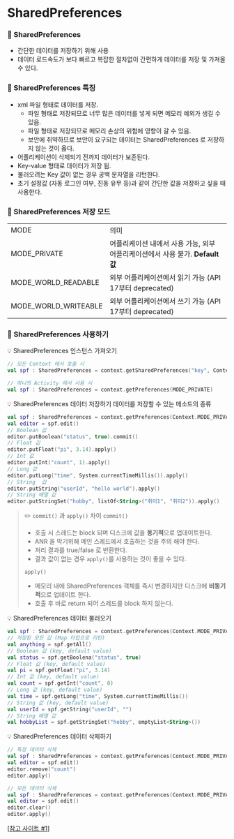 # SharedPreferences

### 📌 SharedPreferences
- 간단한 데이터를 저장하기 위해 사용
- 데이터 로드속도가 보다 빠르고 복잡한 절차없이 간편하게 데이터를 저장 및 가져올 수 있다.


### 📌 SharedPreferences 특징
- xml 파일 형태로 데이터를 저장.
  - 파일 형태로 저장되므로 너무 많은 데이터를 넣게 되면 메모리 예외가 생길 수 있음.
  - 파일 형태로 저장되므로 메모리 손상의 위험에 영향이 갈 수 있음.
  - 보안에 취약하므로 보안이 요구되는 데이터는 SharedPreferences 로 저장하지 않는 것이 옳다.
- 어플리케이션이 삭제되기 전까지 데이터가 보존된다.
- Key-value 형태로 데이터가 저장 됨.
- 불러오려는 Key 값이 없는 경우 공백 문자열을 리턴한다.
- 초기 설정값 (자동 로그인 여부, 진동 유무 등)과 같이 간단한 값을 저장하고 싶을 때 사용한다.

### 📌 SharedPreferences 저장 모드
<table>
<tr>
<td>MODE</td>
<td>의미</td>
</tr>
<tr>
<td>MODE_PRIVATE</td>
<td>어플리케이션 내에서 사용 가능, 외부 어플리케이션에서 사용 불가. <strong>Default 값</strong></td>
</tr>
<tr>
<td>MODE_WORLD_READABLE</td>
<td>외부 어플리케이션에서 읽기 가능 (API 17부터 deprecated)</td>
</tr>
<tr>
<td>MODE_WORLD_WRITEABLE</td>
<td>외부 어플리케이션에서 쓰기 가능 (API 17부터 deprecated)</td>
</tr>
</table>


### 📌 SharedPreferences 사용하기
💡 SharedPreferences 인스턴스 가져오기
```kotlin
// 모든 Context 에서 호출 시
val spf : SharedPreferences = context.getSharedPreferences("key", Context.MODE_PRIVATE)

// 하나의 Activity 에서 사용 시
val spf : SharedPreferences = context.getPreferences(MODE_PRIVATE)
```

💡 SharedPreferences 데이터 저장하기
데이터를 저장할 수 있는 메소드의 종류
```kotlin
val spf : SharedPreferences = context.getPreferences(Context.MODE_PRIVATE)
val editor = spf.edit()
// Boolean 값
editor.putBoolean("status", true).commit()
// Float 값
editor.putFloat("pi", 3.14).apply()
// Int 값
editor.putInt("count", 1).apply()
// Long 값
editor.putLong("time", System.currentTimeMillis()).apply()
// String  값
editor.putString("userId", "hello world").apply()
// String 배열 값
editor.putStringSet("hobby", listOf<String>("취미1", "취미2")).apply()
```
> ✏️ `commit()` 과 `apply()` 차이
> `commit()`
> - 호출 시 스레드는 block 되며 디스크에 값을 **동기적**으로 업데이트한다.
> - ANR 을 막기위해 메인 스레드에서 호출하는 것을 주의 해야 한다.
> - 처리 결과를 true/false 로 반환한다.
> - 결과 값이 없는 경우 `apply()`를 사용하는 것이 좋을 수 있다.
> 
> `apply()`
> - 메모리 내에 SharedPreferences 객체를 즉시 변경하지만 디스크에 **비동기적**으로 업데이트 한다.
> - 호출 후 바로 return 되어 스레드를 block 하지 않는다.


💡 SharedPreferences 데이터 불러오기
```kotlin
val spf : SharedPreferences = context.getPreferences(Context.MODE_PRIVATE)
// 저장된 모든 값 (Map 타입으로 리턴)
val anything = spf.getAll()
// Boolean 값 (key, default value)
val status = spf.getBoolena("status", true)
// Float 값 (key, default value)
val pi = spf.getFloat("pi", 3.14)
// Int 값 (key, default value)
val count = spf.getInt("count", 0)
// Long 값 (key, default value)
val time = spf.getLong("time", System.currentTimeMillis())
// String 값 (key, default value)
val userId = spf.getString("userId", "")
// String 배열 값
val hobbyList = spf.getStringSet("hobby", emptyList<String>())
```

💡 SharedPreferences 데이터 삭제하기
```kotlin
// 특정 데이터 삭제
val spf : SharedPreferences = context.getPreferences(Context.MODE_PRIVATE)
val editor = spf.edit()
editor.remove("count")
editor.apply()

// 모든 데이터 삭제
val spf : SharedPreferences = context.getPreferences(Context.MODE_PRIVATE)
val editor = spf.edit()
editor.clear()
editor.apply()
```

[[참고 사이트 #1]]

[참고 사이트 #1]: https://hapen385.tistory.com/29